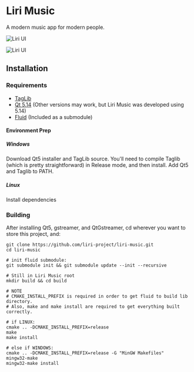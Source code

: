 # Liri Music

A modern music app for modern people.

![Liri UI](https://github.com/lirios/music/blob/master/images/liri3.png "Liri UI")

![Liri UI](https://github.com/lirios/music/blob/master/images/liri4.png "Liri Single Album View")

## Installation

### Requirements
- [TagLib](https://taglib.org)
- [Qt 5.14](https://www.qt.io/) (Other versions may work, but Liri Music was developed using 5.14)
- [Fluid](https://github.com/lirios/fluid) (Included as a submodule)

#### Environment Prep

##### Windows
Download Qt5 installer and TagLib source.  You'll need to compile Taglib (which is pretty straightforward) in Release mode, and then install.  Add Qt5 and Taglib to PATH.

##### Linux
Install dependencies


### Building

After installing Qt5, gstreamer, and QtGstreamer, cd wherever you want to store this project, and:

    git clone https://github.com/liri-project/liri-music.git
    cd liri-music

    # init fluid submodule:
    git submodule init && git submodule update --init --recursive

    # Still in Liri Music root
    mkdir build && cd build

    # NOTE
    # CMAKE_INSTALL_PREFIX is required in order to get fluid to build lib directory.
    # Also, make and make install are required to get everything built correctly.

    # if LINUX:
    cmake .. -DCMAKE_INSTALL_PREFIX=release
    make
    make install

    # else if WINDOWS:
    cmake .. -DCMAKE_INSTALL_PREFIX=release -G "MinGW Makefiles"
    mingw32-make
    mingw32-make install




